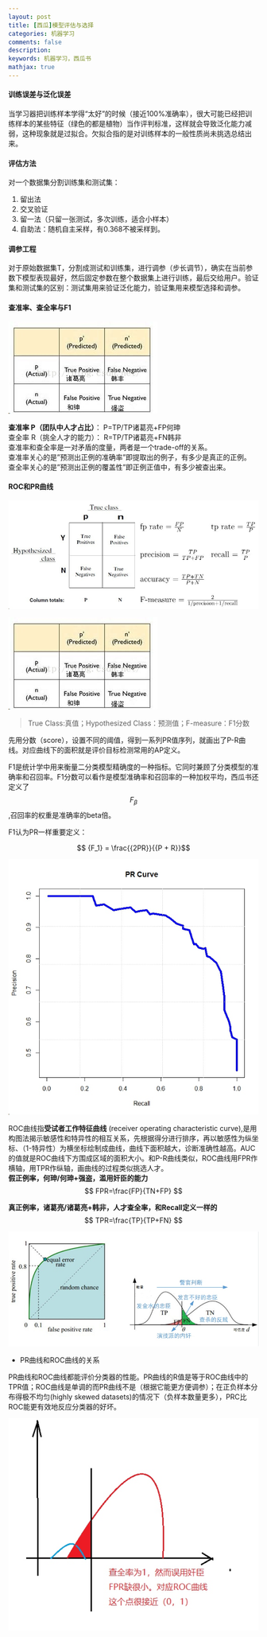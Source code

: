 ```yaml
---
layout: post
title: [西瓜]模型评估与选择
categories: 机器学习
comments: false
description: 
keywords: 机器学习，西瓜书
mathjax: true
---
```


#### 训练误差与泛化误差
当学习器把训练样本学得“太好”的时候（接近100%准确率），很大可能已经把训练样本的某些特征（绿色的都是植物）当作评判标准，这样就会导致泛化能力减弱，这种现象就是过拟合。欠拟合指的是对训练样本的一般性质尚未挑选总结出来。<br>
#### 评估方法
对一个数据集分割训练集和测试集：<br>
1. 留出法
2. 交叉验证
3. 留一法（只留一张测试，多次训练，适合小样本）
4. 自助法：随机自主采样，有0.368不被采样到。

#### 调参工程
对于原始数据集T，分割成测试和训练集，进行调参（步长调节），确实在当前参数下模型表现最好，然后固定参数在整个数据集上进行训练，最后交给用户。验证集和测试集的区别：测试集用来验证泛化能力，验证集用来模型选择和调参。

#### 查准率、查全率与F1


![](/images/blog/2018-03-17-10-20-24.jpg)

**查准率 P（团队中人才占比）**： P=TP/TP诸葛亮+FP何珅   <br>
查全率 R（挑全人才的能力）：  R=TP/TP诸葛亮+FN韩非  <br>
查准率和查全率是一对矛盾的度量，两者是一个trade-off的关系。<br>
查准率关心的是”预测出正例的准确率”即提取出的例子，有多少是真正的正例。<br> 
查全率关心的是”预测出正例的覆盖性”即正例正值中，有多少被查出来。<br>
#### ROC和PR曲线

![](/images/blog/2018-03-17-06-20-01.jpg)

![](/images/blog/2018-03-17-10-19-22.jpg)

> True Class:真值；Hypothesized Class：预测值；F-measure：F1分数

先用分数（score），设置不同的阈值，得到一系列PR值序列，就画出了P-R曲线。对应曲线下的面积就是评价目标检测常用的AP定义。

F1是统计学中用来衡量二分类模型精确度的一种指标。它同时兼顾了分类模型的准确率和召回率。F1分数可以看作是模型准确率和召回率的一种加权平均，西瓜书还定义了$${F_\beta }$$,召回率的权重是准确率的beta倍。

F1认为PR一样重要定义：

$$ {F_1} = \frac{{2PR}}{{P + R}}$$


![](/images/blog/2018-03-17-06-23-57.jpg)

ROC曲线指**受试者工作特征曲线** (receiver operating characteristic curve),是用构图法揭示敏感性和特异性的相互关系，先根据得分进行排序，再以敏感性为纵坐标、（1-特异性）为横坐标绘制成曲线，曲线下面积越大，诊断准确性越高。AUC的值就是ROC曲线下方围成区域的面积大小。和P-R曲线类似，ROC曲线用FPR作横轴，用TPR作纵轴，画曲线的过程类似挑选人才。<br>
**假正例率，何珅/何珅+强盗，滥用奸臣的能力**
$$
FPR=\frac{FP}{TN+FP}
$$

**真正例率，诸葛亮/诸葛亮+韩非，人才查全率，和Recall定义一样的**
$$
TPR=\frac{TP}{TP+FN}
$$


![](/images/blog/2018-03-17-10-56-07.jpg)

- PR曲线和ROC曲线的关系

PR曲线和ROC曲线都能评价分类器的性能。PR曲线的R值是等于ROC曲线中的TPR值；ROC曲线是单调的而PR曲线不是（根据它能更方便调参）；在正负样本分布得极不均匀(highly skewed datasets)的情况下（负样本数量更多），PRC比ROC能更有效地反应分类器的好坏。

![](/images/blog/2018-03-17-11-26-10.jpg)



